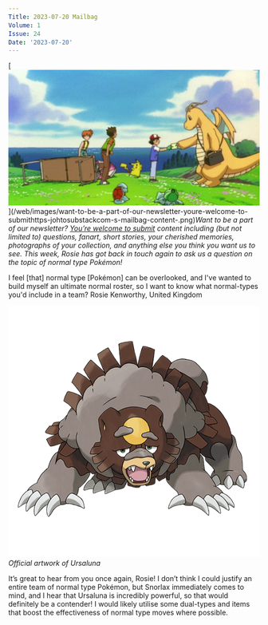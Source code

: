 ```yaml
---
Title: 2023-07-20 Mailbag
Volume: 1
Issue: 24
Date: '2023-07-20'
---
```


[![Want to be a part of our newsletter? [You’re welcome to submit](https://johto.substack.com/s/mailbag) content including (but not limited to) questions, fanart, short stories, your cherished memories, photographs of your collection, and anything else you think you want us to see. This week, Rosie has got back in touch again to ask us a question on the topic of normal type Pokémon!](/web/images/want-to-be-a-part-of-our-newsletter-youre-welcome-to-submithttps-johtosubstackcom-s-mailbag-content-.png)](/web/images/want-to-be-a-part-of-our-newsletter-youre-welcome-to-submithttps-johtosubstackcom-s-mailbag-content-.png)*Want to be a part of our newsletter? [You’re welcome to submit](https://johto.substack.com/s/mailbag) content including (but not limited to) questions, fanart, short stories, your cherished memories, photographs of your collection, and anything else you think you want us to see. This week, Rosie has got back in touch again to ask us a question on the topic of normal type Pokémon!*

I feel \[that\] normal type \[Pokémon\] can be overlooked, and I've wanted to build myself an ultimate normal roster, so I want to know what normal-types you'd include in a team?
Rosie Kenworthy, United Kingdom

[![Official artwork of Ursaluna](/web/images/official-artwork-of-ursaluna.png)](/web/images/official-artwork-of-ursaluna.png)*Official artwork of Ursaluna*

It’s great to hear from you once again, Rosie! I don’t think I could justify an entire team of normal type Pokémon, but Snorlax immediately comes to mind, and I hear that Ursaluna is incredibly powerful, so that would definitely be a contender! I would likely utilise some dual-types and items that boost the effectiveness of normal type moves where possible.